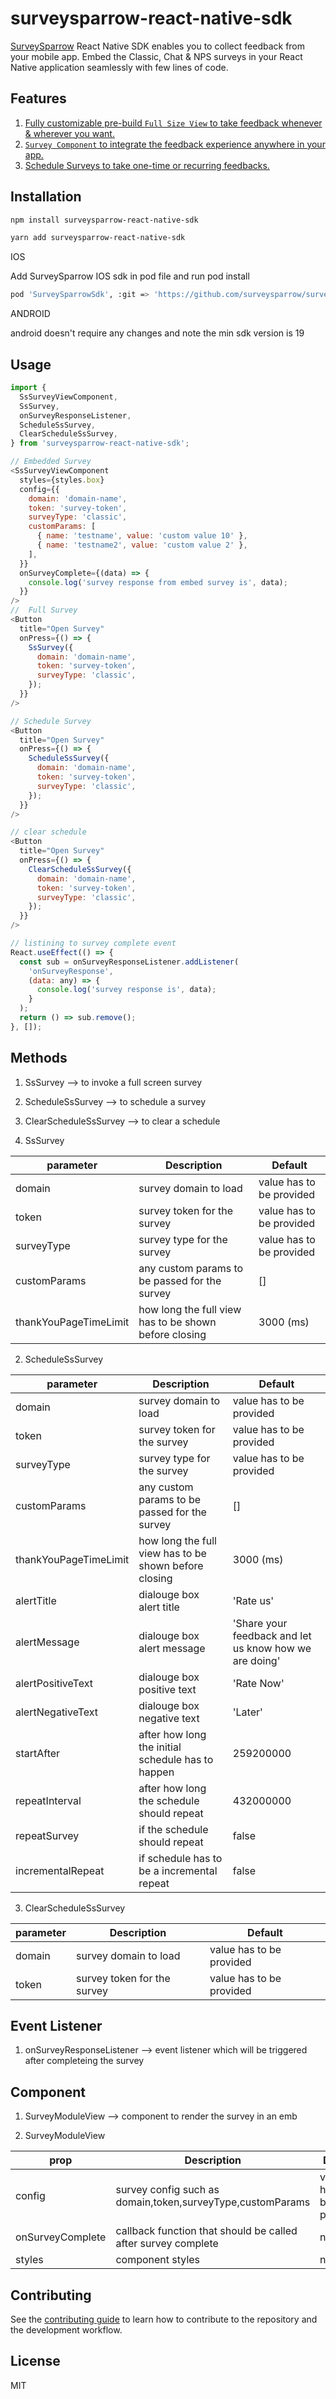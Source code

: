 # surveysparrow-react-native-sdk
[SurveySparrow](https:://surveysparrow.com) React Native SDK enables you to collect feedback from your mobile app. Embed the Classic, Chat & NPS surveys in your React Native application seamlessly with few lines of code.

## Features
1. [Fully customizable pre-build `Full Size View` to take feedback whenever & wherever you want.](#Take-feedback-using-Activity)
2. [`Survey Component` to integrate the feedback experience anywhere in your app.](#Embed-survey-view)
3. [Schedule Surveys to take one-time or recurring feedbacks.](#Schedule-Surveys)


## Installation

```sh
npm install surveysparrow-react-native-sdk

yarn add surveysparrow-react-native-sdk
```

IOS

Add SurveySparrow IOS sdk in pod file and run pod install
```sh
pod 'SurveySparrowSdk', :git => 'https://github.com/surveysparrow/surveysparrow-ios-sdk.git', :tag => '0.2.0'
```
ANDROID

android doesn't require any changes and note the min sdk version is 19
## Usage

```js
import {
  SsSurveyViewComponent,
  SsSurvey,
  onSurveyResponseListener,
  ScheduleSsSurvey,
  ClearScheduleSsSurvey,
} from 'surveysparrow-react-native-sdk';

// Embedded Survey
<SsSurveyViewComponent
  styles={styles.box}
  config={{
    domain: 'domain-name',
    token: 'survey-token',
    surveyType: 'classic',
    customParams: [
      { name: 'testname', value: 'custom value 10' },
      { name: 'testname2', value: 'custom value 2' },
    ],
  }}
  onSurveyComplete={(data) => {
    console.log('survey response from embed survey is', data);
  }}
/>
//  Full Survey
<Button
  title="Open Survey"
  onPress={() => {
    SsSurvey({
      domain: 'domain-name',
      token: 'survey-token',
      surveyType: 'classic',
    });
  }}
/>

// Schedule Survey
<Button
  title="Open Survey"
  onPress={() => {
    ScheduleSsSurvey({
      domain: 'domain-name',
      token: 'survey-token',
      surveyType: 'classic',
    });
  }}
/>

// clear schedule
<Button
  title="Open Survey"
  onPress={() => {
    ClearScheduleSsSurvey({
      domain: 'domain-name',
      token: 'survey-token',
      surveyType: 'classic',
    });
  }}
/>

// listining to survey complete event
React.useEffect(() => {
  const sub = onSurveyResponseListener.addListener(
    'onSurveyResponse',
    (data: any) => {
      console.log('survey response is', data);
    }
  );
  return () => sub.remove();
}, []);
```

## Methods

1) SsSurvey --> to invoke a full screen survey
2) ScheduleSsSurvey --> to schedule a survey
3) ClearScheduleSsSurvey --> to clear a schedule 

1) SsSurvey

| parameter | Description | Default |
| --- | --- | --- |
| domain | survey domain to load | value has to be provided |
| token | survey token for the survey | value has to be provided |
| surveyType | survey type for the survey | value has to be provided |
| customParams | any custom params to be passed for the survey | [] |
| thankYouPageTimeLimit | how long the full view has to be shown before closing | 3000 (ms) | 

2) ScheduleSsSurvey

| parameter | Description | Default |
| --- | --- | --- |
| domain | survey domain to load | value has to be provided |
| token | survey token for the survey | value has to be provided |
| surveyType | survey type for the survey | value has to be provided |
| customParams | any custom params to be passed for the survey | [] |
| thankYouPageTimeLimit | how long the full view has to be shown before closing | 3000 (ms) |
| alertTitle | dialouge box alert title | 'Rate us' |
| alertMessage | dialouge box alert message | 'Share your feedback and let us know how we are doing' |
| alertPositiveText | dialouge box positive text | 'Rate Now' |
| alertNegativeText | dialouge box negative text | 'Later' |
| startAfter | after how long the initial schedule has to happen | 259200000 |
| repeatInterval | after how long the schedule should repeat | 432000000 |
| repeatSurvey | if the schedule should repeat | false |
| incrementalRepeat | if schedule has to be a incremental repeat | false |

3) ClearScheduleSsSurvey

| parameter | Description | Default |
| --- | --- | --- |
| domain | survey domain to load | value has to be provided |
| token | survey token for the survey | value has to be provided |

## Event Listener
1) onSurveyResponseListener --> event listener which will be triggered after completeing the survey
## Component
1) SurveyModuleView --> component to render the survey in an emb

1) SurveyModuleView

| prop | Description | Default |
| --- | --- | --- |
| config | survey config such as domain,token,surveyType,customParams | value has to be provided |
| onSurveyComplete | callback function that should be called after survey complete | null |
| styles | component styles | null |

## Contributing

See the [contributing guide](CONTRIBUTING.md) to learn how to contribute to the repository and the development workflow.

## License

MIT
